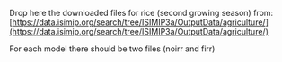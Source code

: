 Drop here the downloaded files for rice (second growing season) from: [https://data.isimip.org/search/tree/ISIMIP3a/OutputData/agriculture/](https://data.isimip.org/search/tree/ISIMIP3a/OutputData/agriculture/)

For each model there should be two files (noirr and firr)
